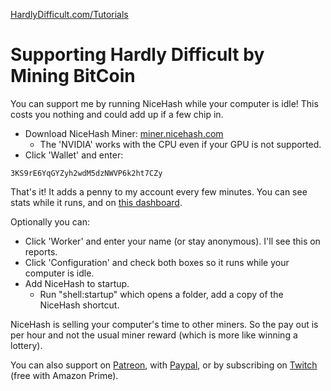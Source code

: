 [HardlyDifficult.com/Tutorials](https://HardlyDifficult.com/Tutorials)

# Supporting Hardly Difficult by Mining BitCoin

You can support me by running NiceHash while your computer is idle!  This costs you nothing and could add up if a few chip in.

 - Download NiceHash Miner: [miner.nicehash.com](https://miner.nicehash.com/)
   - The 'NVIDIA' works with the CPU even if your GPU is not supported.
 - Click 'Wallet' and enter:

```
3KS9rE6YqGYZyh2wdM5dzNWVP6k2ht7CZy
```

That's it!  It adds a penny to my account every few minutes. You can see stats while it runs, and on [this dashboard](https://www.nicehash.com/miner/3KS9rE6YqGYZyh2wdM5dzNWVP6k2ht7CZy).  

Optionally you can:

 - Click 'Worker' and enter your name (or stay anonymous).  I'll see this on reports.
 - Click 'Configuration' and check both boxes so it runs while your computer is idle.
 - Add NiceHash to startup.  
   - Run "shell:startup" which opens a folder, add a copy of the NiceHash shortcut.

NiceHash is selling your computer's time to other miners.  So the pay out is per hour and not the usual miner reward (which is more like winning a lottery).

You can also support on [Patreon](https://www.patreon.com/HardlyDifficult), with [Paypal](https://u.muxy.io/tip/HardlyDifficult), or by subscribing on [Twitch](https://www.twitch.tv/HardlyDifficult/subscribe) (free with Amazon Prime).